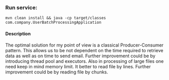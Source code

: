 ### Run service:
```
mvn clean install && java -cp target/classes com.company.UserBatchProcessingApplication 
```
#### Description
The optimal solution for my point of view is a classical Producer-Consumer pattern. This allows us to be not dependent 
on the time required to retrieve data as well as on time to send email. Further improvement could be by introducing 
thread pool and executors.
Also in processing of large files one need keep in mind memory limit. It better to read file by lines. Further 
improvement could be by reading file by chunks.


